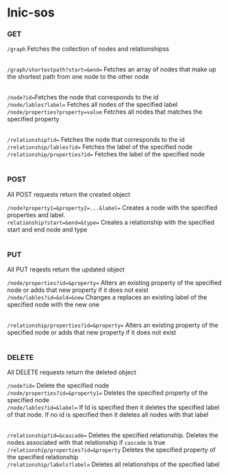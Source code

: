 # lnic-sos

### GET

`/graph` Fetches the collection of nodes and relationshipss <br><br>

`/graph/shortestpath?start=&end=` Fetches an array of nodes that make up the shortest path from one node to the other node <br><br>

`/node?id=`Fetches the node that corresponds to the id <br>
`/node/lables?label=` Fetches all nodes of the specified label <br>
`/node/properties?property=value` Fetches all nodes that matches the specified property <br><br>

`/relationship?id=` Fetches the node that corresponds to the id <br>
`/relationship/lables?id=` Fetches the label of the specified node <br>
`/relationship/properties?id=` Fetches the label of the specified node <br><br>

### POST

All POST requests return the created object 

`/node?property1=&property2=...&label=` Creates a node with the specified properties and label. <br>
`relationship?start=&end=&type=` Creates a relationship with the specified start and end node and type <br><br>

### PUT 

All PUT reqests return the updated object

`/node/properties?id=&property=` Alters an existing property of the specified node or adds that new property if it does not exist <br>
`/node/lables?id=&old=&new` Changes a replaces an existing label of the specified node with the new one <br><br>

`/relationship/properties?id=&property=` Alters an existing property of the specified node or adds that new property if it does not exist <br><br>

### DELETE

All DELETE requests return the deleted object

`/node?id=` Delete the specified node <br>
`/node/properties?id=&property1=` Deletes the specified property of the specified node <br>
`/node/lables?id=&label=` If Id is specified then it deletes the specified label of that node. If no id is specified then it deletes all nodes with that label<br><br>

`/relationship?id=&cascade=` Deletes the specified relationship. Deletes the nodes associated with that relationship if `cascade` is true <br>
`/relationship/properties?id=&property` Deletes the specified property of the specified relationship <br>
`/relationship/labels?label=` Deletes all relationships of the specified label<br><br>


